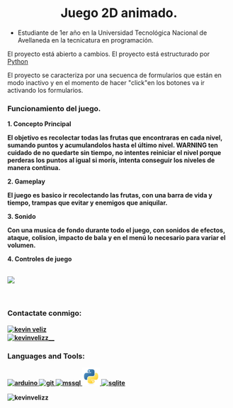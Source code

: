 <h1 align="center">Juego 2D animado.</h1>


- Estudiante de 1er año en la Universidad Tecnológica Nacional de Avellaneda en la tecnicatura en programación. 

El proyecto está abierto a cambios.
El proyecto está estructurado por [Python](https://www.python.org/ "Python")

El proyecto se caracteriza por una secuenca de formularios que están en modo inactivo y en el momento de hacer "click"en los botones va ir activando los formularios.

<h3><strong>Funcionamiento del juego.</h3>

<strong>1.  Concepto Principal

<p>El objetivo es recolectar todas las frutas que encontraras en cada nivel, sumando puntos y acumulandolos hasta el último nivel. WARNING ten cuidado de no quedarte sin tiempo, no intentes reiniciar el nivel porque perderas los puntos al igual si morís, intenta conseguir los niveles de manera continua.</p>

<strong>2. Gameplay

<p>El juego es basico ir recolectando las frutas, con una barra de vida y tiempo, trampas que evitar y enemigos que aniquilar.</p>

<strong>3. Sonido
<p>Con una musica de fondo durante todo el juego, con sonidos de efectos, ataque, colision, impacto de bala y en el menú lo necesario para variar el volumen.</p>

<strong>4. Controles de juego

<br>![](https://cdn.discordapp.com/attachments/1004735676954193921/1051230371053830194/controles_player.png)</br>

<br>
<h3 align="left">Contactate conmigo:</h3>
<p align="left">
<a href="https://linkedin.com/in/kevin veliz" target="blank"><img align="center" src="https://raw.githubusercontent.com/rahuldkjain/github-profile-readme-generator/master/src/images/icons/Social/linked-in-alt.svg" alt="kevin veliz" height="30" width="40" /><br></a>
<a href="https://instagram.com/kevinvelizz__" target="blank"><img align="center" src="https://raw.githubusercontent.com/rahuldkjain/github-profile-readme-generator/master/src/images/icons/Social/instagram.svg" alt="kevinvelizz__" height="30" width="40" /></a>
</p>

<h3 align="left">Languages and Tools:</h3>
<p align="left"> <a href="https://www.arduino.cc/" target="_blank" rel="noreferrer"> <img src="https://cdn.worldvectorlogo.com/logos/arduino-1.svg" alt="arduino" width="40" height="40"/> </a> <a href="https://git-scm.com/" target="_blank" rel="noreferrer"> <img src="https://www.vectorlogo.zone/logos/git-scm/git-scm-icon.svg" alt="git" width="40" height="40"/> </a> <a href="https://www.microsoft.com/en-us/sql-server" target="_blank" rel="noreferrer"> <img src="https://www.svgrepo.com/show/303229/microsoft-sql-server-logo.svg" alt="mssql" width="40" height="40"/> </a> <a href="https://www.python.org" target="_blank" rel="noreferrer"> <img src="https://raw.githubusercontent.com/devicons/devicon/master/icons/python/python-original.svg" alt="python" width="40" height="40"/> </a> <a href="https://www.sqlite.org/" target="_blank" rel="noreferrer"> <img src="https://www.vectorlogo.zone/logos/sqlite/sqlite-icon.svg" alt="sqlite" width="40" height="40"/> </a> </p>

<p><img align="center" src="https://github-readme-stats.vercel.app/api/top-langs?username=kevinvelizz&show_icons=true&locale=en&layout=compact" alt="kevinvelizz" /></p>